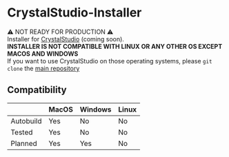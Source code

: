 # CrystalStudio-Installer

⚠️ NOT READY FOR PRODUCTION ⚠️\
Installer for [CrystalStudio](https://github.com/snackbag-net/CrystalStudio2) (coming soon).\
**INSTALLER IS NOT COMPATIBLE WITH LINUX OR ANY OTHER OS EXCEPT MACOS AND WINDOWS**\
If you want to use CrystalStudio on those operating systems, please `git clone` the [main repository](https://github.com/snackbag-net/CrystalStudio2)

## Compatibility

|           | MacOS | Windows | Linux |
|-----------|-------|---------|-------|
| Autobuild | Yes   | No      | No    |
| Tested    | Yes   | No      | No    |
| Planned   | Yes   | Yes     | No    |
